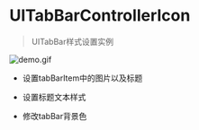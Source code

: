 # UITabBarControllerIcon

> UITabBar样式设置实例

![demo.gif](http://images2015.cnblogs.com/blog/607542/201508/607542-20150831214506778-1181615711.gif)

* 设置tabBarItem中的图片以及标题

* 设置标题文本样式

* 修改tabBar背景色
